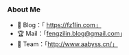 ### About  Me
- 💖 Blog：「 https://fz1lin.com」
- 🏆 Mail：「fengzilin.blog@gmail.com」
- 💎 Team：「http://www.aabyss.cn/」
